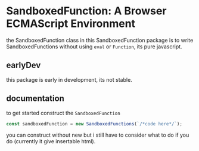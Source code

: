 # SandboxedFunction: A Browser ECMAScript Environment

the SandboxedFunction class in this SandboxedFunction package is to write SandboxedFunctions without using `eval`
or `Function`, its pure javascript.

## earlyDev

this package is early in development, its not stable.

## documentation

to get started construct the `SandboxedFunction`

```typescript
const sandboxedFunction = new SandboxedFunctions(`/*code here*/`);
```

you can construct without new but i still have to consider what to do if you do (currently it give insertable html).
